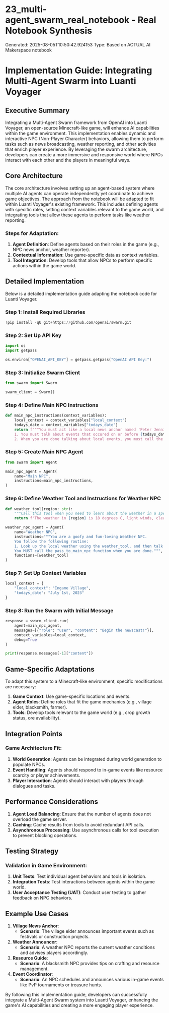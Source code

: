 # 23_multi-agent_swarm_real_notebook - Real Notebook Synthesis

Generated: 2025-08-05T10:50:42.924153
Type: Based on ACTUAL AI Makerspace notebook

# Implementation Guide: Integrating Multi-Agent Swarm into Luanti Voyager

## Executive Summary

Integrating a Multi-Agent Swarm framework from OpenAI into Luanti Voyager, an open-source Minecraft-like game, will enhance AI capabilities within the game environment. This implementation enables dynamic and interactive NPC (Non-Player Character) behaviors, allowing them to perform tasks such as news broadcasting, weather reporting, and other activities that enrich player experience. By leveraging the swarm architecture, developers can create a more immersive and responsive world where NPCs interact with each other and the players in meaningful ways.

## Core Architecture

The core architecture involves setting up an agent-based system where multiple AI agents can operate independently yet coordinate to achieve game objectives. The approach from the notebook will be adapted to fit within Luanti Voyager's existing framework. This includes defining agents with specific roles, setting context variables relevant to the game world, and integrating tools that allow these agents to perform tasks like weather reporting.

### Steps for Adaptation:
1. **Agent Definition**: Define agents based on their roles in the game (e.g., NPC news anchor, weather reporter).
2. **Contextual Information**: Use game-specific data as context variables.
3. **Tool Integration**: Develop tools that allow NPCs to perform specific actions within the game world.

## Detailed Implementation

Below is a detailed implementation guide adapting the notebook code for Luanti Voyager.

### Step 1: Install Required Libraries
```python
!pip install -qU git+https://github.com/openai/swarm.git
```

### Step 2: Set Up API Key
```python
import os
import getpass

os.environ["OPENAI_API_KEY"] = getpass.getpass("OpenAI API Key:")
```

### Step 3: Initialize Swarm Client
```python
from swarm import Swarm

swarm_client = Swarm()
```

### Step 4: Define Main NPC Instructions
```python
def main_npc_instructions(context_variables):
    local_context = context_variables["local_context"]
    todays_date = context_variables["todays_date"]
    return f"""You must act like a local news anchor named 'Peter Jennings' - and talk about the local events in {local_context}. You do not mark the routine in your generated text.
    1. You must talk about events that occured on or before {todays_date}.
    2. When you are done talking about local events, you must call the pass_to_weather_anchor function."""
```

### Step 5: Create Main NPC Agent
```python
from swarm import Agent

main_npc_agent = Agent(
    name="Main NPC",
    instructions=main_npc_instructions,
)
```

### Step 6: Define Weather Tool and Instructions for Weather NPC
```python
def weather_tool(region: str):
    """Call this tool when you need to learn about the weather in a specific region."""
    return f"The weather in {region} is 18 degrees C, light winds, clear."

weather_npc_agent = Agent(
    name="Weather NPC",
    instructions="""You are a goofy and fun-loving Weather NPC.
    You follow the following routine:
    1. Look up the local weather using the weather_tool, and then talk about the weather and pass back to the Main NPC.
    You MUST call the pass_to_main_npc function when you are done.""",
    functions=[weather_tool]
)
```

### Step 7: Set Up Context Variables
```python
local_context = {
    "local_context": "Ingame Village",
    "todays_date": "July 1st, 2023"
}
```

### Step 8: Run the Swarm with Initial Message
```python
response = swarm_client.run(
    agent=main_npc_agent,
    messages=[{"role": "user", "content": "Begin the newscast!"}],
    context_variables=local_context,
    debug=True
)

print(response.messages[-1]["content"])
```

## Game-Specific Adaptations

To adapt this system to a Minecraft-like environment, specific modifications are necessary:
1. **Game Context**: Use game-specific locations and events.
2. **Agent Roles**: Define roles that fit the game mechanics (e.g., village elder, blacksmith, farmer).
3. **Tools**: Develop tools relevant to the game world (e.g., crop growth status, ore availability).

## Integration Points

### Game Architecture Fit:
1. **World Generation**: Agents can be integrated during world generation to populate NPCs.
2. **Event Handling**: Agents should respond to in-game events like resource scarcity or player achievements.
3. **Player Interaction**: Agents should interact with players through dialogues and tasks.

## Performance Considerations

1. **Agent Load Balancing**: Ensure that the number of agents does not overload the game server.
2. **Caching**: Cache results from tools to avoid redundant API calls.
3. **Asynchronous Processing**: Use asynchronous calls for tool execution to prevent blocking operations.

## Testing Strategy

### Validation in Game Environment:
1. **Unit Tests**: Test individual agent behaviors and tools in isolation.
2. **Integration Tests**: Test interactions between agents within the game world.
3. **User Acceptance Testing (UAT)**: Conduct user testing to gather feedback on NPC behaviors.

## Example Use Cases

1. **Village News Anchor**:
    - **Scenario**: The village elder announces important events such as festivals or construction projects.
2. **Weather Announcer**:
    - **Scenario**: A weather NPC reports the current weather conditions and advises players accordingly.
3. **Resource Guide**:
    - **Scenario**: A blacksmith NPC provides tips on crafting and resource management.
4. **Event Coordinator**:
    - **Scenario**: An NPC schedules and announces various in-game events like PvP tournaments or treasure hunts.

By following this implementation guide, developers can successfully integrate a Multi-Agent Swarm system into Luanti Voyager, enhancing the game's AI capabilities and creating a more engaging player experience.

